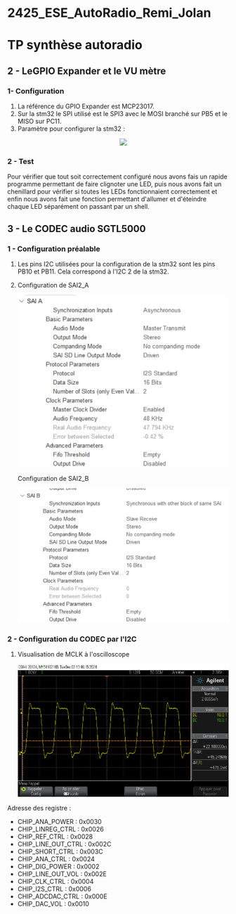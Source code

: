 # 2425_ESE_AutoRadio_Remi_Jolan

# TP synthèse autoradio

## 2 - LeGPIO Expander et le VU mètre
### 1- Configuration 
1) La référence du GPIO Expander est MCP23017.
2) Sur la stm32 le SPI utilisé est le SPI3 avec le MOSI branché sur PB5 et le MISO sur PC11.
3) Paramètre pour configurer la stm32 :
   <p align="center"><img src="https://github.com/JolanTho/2425_ESE_AutoRadio_Remi_Jolan/blob/main/Photos/param%C3%A8tre_SPI_GPIO_Expander.png" width="600" /> </p> 

### 2 - Test
Pour vérifier que tout soit correctement configuré nous avons fais un rapide programme permettant de faire clignoter une LED, puis nous avons fait un chenillard pour vérifier si toutes les LEDs fonctionnaient correctement et enfin nous avons fait une fonction permettant d'allumer et d'éteindre chaque LED séparément on passant par un shell.



## 3 - Le CODEC audio SGTL5000

### 1 - Configuration préalable
1) Les pins I2C utilisées pour la configuration de la stm32 sont les pins PB10 et PB11. Cela correspond à l'I2C 2 de la stm32.

3) Configuration de SAI2_A

      <p align="center"><img src="https://github.com/JolanTho/2425_ESE_AutoRadio_Remi_Jolan/blob/main/Photos/parametre_SAI2.png" width="600" /> </p> 
   Configuration de SAI2_B
   <p align="center"><img src="https://github.com/JolanTho/2425_ESE_AutoRadio_Remi_Jolan/blob/main/Photos/parametre_SAIB.png" width="600" /> </p> 
### 2 - Configuration du CODEC par l'I2C
1) Visualisation de MCLK à l'oscilloscope
   <p align="center"><img src="https://github.com/JolanTho/2425_ESE_AutoRadio_Remi_Jolan/blob/main/Photos/mclk1.png" width="600" /> </p> 
Adresse des registre :
- CHIP_ANA_POWER : 0x0030
- CHIP_LINREG_CTRL : 0x0026
-  CHIP_REF_CTRL : 0x0028
-  CHIP_LINE_OUT_CTRL : 0x002C
-  CHIP_SHORT_CTRL : 0x003C
-  CHIP_ANA_CTRL : 0x0024
-  CHIP_DIG_POWER : 0x0002
-  CHIP_LINE_OUT_VOL : 0x002E
-  CHIP_CLK_CTRL : 0x0004
-  CHIP_I2S_CTRL : 0x0006
-  CHIP_ADCDAC_CTRL : 0x000E
- CHIP_DAC_VOL : 0x0010
